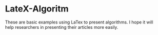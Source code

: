 # LateX-Algoritm

These are basic examples using LaTex to present algorithms. 
I hope it will help researchers in presenting their articles more easily.
